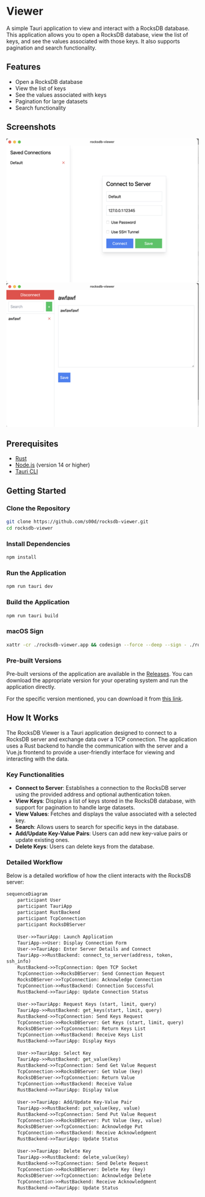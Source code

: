 # Viewer

A simple Tauri application to view and interact with a RocksDB database. This application allows you to open a RocksDB database, view the list of keys, and see the values associated with those keys. It also supports pagination and search functionality.

## Features

- Open a RocksDB database
- View the list of keys
- See the values associated with keys
- Pagination for large datasets
- Search functionality

## Screenshots

![Screenshot 1](https://raw.githubusercontent.com/s00d/RocksDBFusion/main/rocksdb-viewer/img/img1.png)
![Screenshot 2](https://raw.githubusercontent.com/s00d/RocksDBFusion/main/rocksdb-viewer/img/img2.png)

## Prerequisites

- [Rust](https://www.rust-lang.org/tools/install)
- [Node.js](https://nodejs.org/) (version 14 or higher)
- [Tauri CLI](https://tauri.app/v1/guides/getting-started/prerequisites#installing-tauri-cli)

## Getting Started

### Clone the Repository

```bash
git clone https://github.com/s00d/rocksdb-viewer.git
cd rocksdb-viewer
```

### Install Dependencies

```bash
npm install
```

### Run the Application

```bash
npm run tauri dev
```

### Build the Application

```bash
npm run tauri build
```

### macOS Sign

```bash
xattr -cr ./rocksdb-viewer.app && codesign --force --deep --sign - ./rocksdb-viewer.app
```

### Pre-built Versions

Pre-built versions of the application are available in the [Releases](https://github.com/s00d/RocksDBFusion/releases). You can download the appropriate version for your operating system and run the application directly.

For the specific version mentioned, you can download it from [this link](https://github.com/s00d/RocksDBFusion/releases/tag/app-v0.0.1).

## How It Works

The RocksDB Viewer is a Tauri application designed to connect to a RocksDB server and exchange data over a TCP connection. The application uses a Rust backend to handle the communication with the server and a Vue.js frontend to provide a user-friendly interface for viewing and interacting with the data.

### Key Functionalities

- **Connect to Server**: Establishes a connection to the RocksDB server using the provided address and optional authentication token.
- **View Keys**: Displays a list of keys stored in the RocksDB database, with support for pagination to handle large datasets.
- **View Values**: Fetches and displays the value associated with a selected key.
- **Search**: Allows users to search for specific keys in the database.
- **Add/Update Key-Value Pairs**: Users can add new key-value pairs or update existing ones.
- **Delete Keys**: Users can delete keys from the database.

### Detailed Workflow

Below is a detailed workflow of how the client interacts with the RocksDB server:

```mermaid
sequenceDiagram
    participant User
    participant TauriApp
    participant RustBackend
    participant TcpConnection
    participant RocksDBServer

    User->>TauriApp: Launch Application
    TauriApp->>User: Display Connection Form
    User->>TauriApp: Enter Server Details and Connect
    TauriApp->>RustBackend: connect_to_server(address, token, ssh_info)
    RustBackend->>TcpConnection: Open TCP Socket
    TcpConnection->>RocksDBServer: Send Connection Request
    RocksDBServer->>TcpConnection: Acknowledge Connection
    TcpConnection->>RustBackend: Connection Successful
    RustBackend->>TauriApp: Update Connection Status

    User->>TauriApp: Request Keys (start, limit, query)
    TauriApp->>RustBackend: get_keys(start, limit, query)
    RustBackend->>TcpConnection: Send Keys Request
    TcpConnection->>RocksDBServer: Get Keys (start, limit, query)
    RocksDBServer->>TcpConnection: Return Keys List
    TcpConnection->>RustBackend: Receive Keys List
    RustBackend->>TauriApp: Display Keys

    User->>TauriApp: Select Key
    TauriApp->>RustBackend: get_value(key)
    RustBackend->>TcpConnection: Send Get Value Request
    TcpConnection->>RocksDBServer: Get Value (key)
    RocksDBServer->>TcpConnection: Return Value
    TcpConnection->>RustBackend: Receive Value
    RustBackend->>TauriApp: Display Value

    User->>TauriApp: Add/Update Key-Value Pair
    TauriApp->>RustBackend: put_value(key, value)
    RustBackend->>TcpConnection: Send Put Value Request
    TcpConnection->>RocksDBServer: Put Value (key, value)
    RocksDBServer->>TcpConnection: Acknowledge Put
    TcpConnection->>RustBackend: Receive Acknowledgment
    RustBackend->>TauriApp: Update Status

    User->>TauriApp: Delete Key
    TauriApp->>RustBackend: delete_value(key)
    RustBackend->>TcpConnection: Send Delete Request
    TcpConnection->>RocksDBServer: Delete Key (key)
    RocksDBServer->>TcpConnection: Acknowledge Delete
    TcpConnection->>RustBackend: Receive Acknowledgment
    RustBackend->>TauriApp: Update Status
```